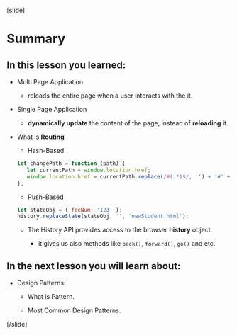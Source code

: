 [slide]

# Summary

## In this lesson you learned:

-  Multi Page Application

   -  reloads the entire page when a user interacts with the it.

-  Single Page Application

   -  **dynamically update** the content of the page, instead of **reloading** it.

-  What is **Routing**

   -  Hash-Based

   ```js
   let changePath = function (path) {
      let currentPath = window.location.href;
      window.location.href = currentPath.replace(/#(.*)$/, '') + '#' + path;
   };
   ```

   -  Push-Based

   ```js
   let stateObj = { facNum: '123' };
   history.replaceState(stateObj, '', 'newStudent.html');
   ```

   -  The History API provides access to the browser **history** object.

      -  it gives us also methods like `back()`, `forward()`, `go()` and etc.

## In the next lesson you will learn about:

-  Design Patterns:

   -  What is Pattern.

   -  Most Common Design Patterns.

[/slide]

